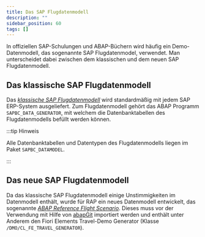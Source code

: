 ```yaml
---
title: Das SAP Flugdatenmodell
description: ""
sidebar_position: 60
tags: []
---
```


In offiziellen SAP-Schulungen und ABAP-Büchern wird häufig ein Demo-Datenmodell, das sogenannte SAP Flugdatenmodel, verwendet. Man unterscheidet dabei zwischen dem klassischen und dem neuen SAP Flugdatenmodell.

## Das klassische SAP Flugdatenmodell

Das _[klassische SAP Flugdatenmodell](https://help.sap.com/doc/saphelp_ewm900/9.0/de-DE/cf/21f304446011d189700000e8322d00/content.htm?no_cache=true)_ wird standardmäßig mit jedem SAP ERP-System ausgeliefert. Zum Flugdatenmodell gehört das ABAP Programm `SAPBC_DATA_GENERATOR`, mit welchem die Datenbanktabellen des Flugdatenmodells befüllt werden können.

:::tip Hinweis

Alle Datenbanktabellen und Datentypen des Flugdatenmodells liegen im Paket `SAPBC_DATAMODEL`.

:::

## Das neue SAP Flugdatenmodell

Da das klassische SAP Flugdatenmodell einige Unstimmigkeiten im Datenmodell enthält, wurde für RAP ein neues Datenmodell entwickelt, das sogenannte _[ABAP Reference Flight Scenario](https://help.sap.com/docs/ABAP_PLATFORM_2021/fc4c71aa50014fd1b43721701471913d/a9d7c7c140a0408dbc5966c52d156b49.html?locale=en-US)_. Dieses muss vor der Verwendung mit Hilfe von [abapGit](https://abapgit.org/) importiert werden und enthält unter Anderem den Fiori Elements Travel-Demo Generator (Klasse `/DMO/CL_FE_TRAVEL_GENERATOR`).
